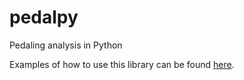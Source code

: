 # pedalpy
Pedaling analysis in Python

Examples of how to use this library can be found [here](Example.ipynb).
